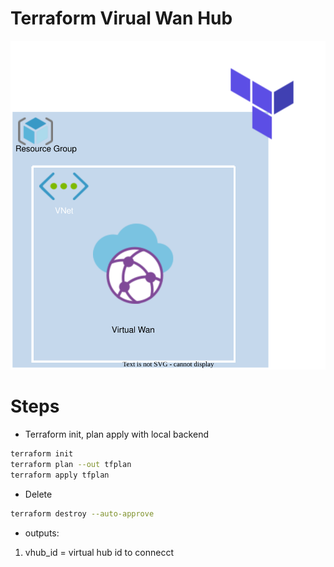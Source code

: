 <p align="center">
<h1>Terraform Virual Wan Hub</h1>
<img src="https://github.com/Joska99/joska/blob/main/terraform/modules/tf-wan-hub/diagram.drawio.svg">
</p>

<h1> Steps </h1>

- Terraform init, plan apply with local backend
```bash
terraform init
terraform plan --out tfplan
terraform apply tfplan 
```

- Delete
```bash
terraform destroy --auto-approve
```

- outputs:
1. vhub_id = virtual hub id to connecct